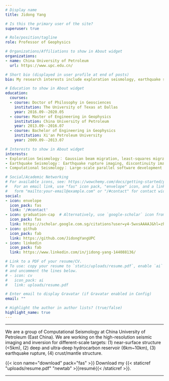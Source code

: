 ```yaml
---
# Display name
title: Jidong Yang

# Is this the primary user of the site?
superuser: true

# Role/position/tagline
role: Professor of Geophysics

# Organizations/Affiliations to show in About widget
organizations:
- name: China University of Petroleum
  url: https://www.upc.edu.cn/

# Short bio (displayed in user profile at end of posts)
bio: My research interests include exploration seismology, earthquake seismology, and computational seismology.

# Education to show in About widget
education:
  courses:
  - course: Doctor of Philosophy in Geosciences
    institution: The University of Texas at Dallas
    year: 2016.09--2020.05
  - course: Master of Engineering in Geophysics
    institution: China University of Petroleum
    year: 2013.09--2016.07
  - course: Bachelor of Engineering in Geophysics
    institution: Xi'an Petroleum University
    year: 2009.09--2013.07

# Interests to show in About widget
interests:
- Exploration Seismology： Gaussian beam migration, least-squares migration, elastic reverse-time migration, attenuation related modeling, imaging and inversion
- Earthquake Seismology： Earthquake rupture imaging, discontinuity imaging, full-waveform inversion
- Computational Seismology： Large-scale parallel software development for seismic studies

# Social/Academic Networking
# For available icons, see: https://wowchemy.com/docs/getting-started/page-builder/#icons
#   For an email link, use "fas" icon pack, "envelope" icon, and a link in the
#   form "mailto:your-email@example.com" or "/#contact" for contact widget.
social:
- icon: envelope
  icon_pack: fas
  link: '/#contact'
- icon: graduation-cap  # Alternatively, use `google-scholar` icon from `ai` icon pack
  icon_pack: fas
  link: https://scholar.google.com.sg/citations?user=y4-5wxsAAAAJ&hl=zh-CN&oi=ao
- icon: github
  icon_pack: fab
  link: https://github.com/JidongYangUPC
- icon: linkedin
  icon_pack: fab
  link: https://www.linkedin.com/in/jidong-yang-144088136/

# Link to a PDF of your resume/CV.
# To use: copy your resume to `static/uploads/resume.pdf`, enable `ai` icons in `params.toml`,
# and uncomment the lines below.
# - icon: cv
#   icon_pack: ai
#   link: uploads/resume.pdf

# Enter email to display Gravatar (if Gravatar enabled in Config)
email: ""

# Highlight the author in author lists? (true/false)
highlight_name: true
---
```



---
We are a group of Computational Seismology at China University of Petroleum (East China). We are working on the high-resolution seismic imaging and inversion for different-scale targets: (1) near-surface structure (<5km),  (2) deep and ultra-deep hydrocarbon reservoir (6km~10km), (3) earthquake rupture, (4) crust/mantle structure.

{{< icon name="download" pack="fas" >}} Download my {{< staticref "uploads/resume.pdf" "newtab" >}}resumé{{< /staticref >}}.

---

